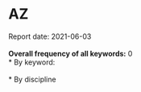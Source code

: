 <h1>AZ</h1>Report date: 2021-06-03<br><br><b>Overall frequency of all keywords:</b> 0  <br>* By keyword:  <br /><br>* By discipline